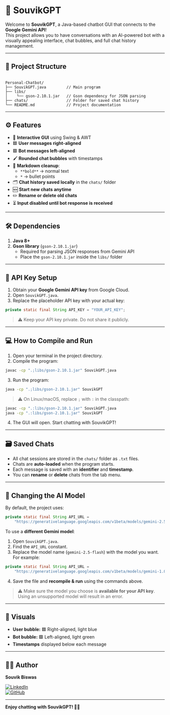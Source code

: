 # 🤖 SouvikGPT

Welcome to **SouvikGPT**, a Java-based chatbot GUI that connects to the **Google Gemini API**!  
This project allows you to have conversations with an AI-powered bot with a visually appealing interface, chat bubbles, and full chat history management.  

---

## 📂 Project Structure

```

Personal-Chatbot/
├── SouvikGPT.java         // Main program
├── libs/
│    └── gson-2.10.1.jar   // Gson dependency for JSON parsing
├── chats/                 // Folder for saved chat history
└── README.md              // Project documentation

```

---

## ⚙️ Features

- 💬 **Interactive GUI** using Swing & AWT  
- 🟦 **User messages right-aligned**
- 🟩 **Bot messages left-aligned**  
- 🖌️ **Rounded chat bubbles** with timestamps  
- 📝 **Markdown cleanup**:  
  - `**bold**` → normal text  
  - `*` → bullet points  
- 🗂️ **Chat history saved locally** in the `chats/` folder  
- 🆕 **Start new chats anytime**  
- ✏️ **Rename or delete old chats**  
- ⏳ **Input disabled until bot response is received**  

---

## 🛠️ Dependencies

1. **Java 8+**  
2. **Gson library** (`gson-2.10.1.jar`)  
   - Required for parsing JSON responses from Gemini API  
   - Place the `gson-2.10.1.jar` inside the `libs/` folder  

---

## 🔑 API Key Setup

1. Obtain your **Google Gemini API key** from Google Cloud.  
2. Open `SouvikGPT.java`.  
3. Replace the placeholder API key with your actual key:

```java
private static final String API_KEY = "YOUR_API_KEY";
````

> ⚠️ Keep your API key private. Do not share it publicly.

---

## 💻 How to Compile and Run

1. Open your terminal in the project directory.
2. Compile the program:

```bash
javac -cp ".;libs/gson-2.10.1.jar" SouvikGPT.java
```

3. Run the program:

```bash
java -cp ".;libs/gson-2.10.1.jar" SouvikGPT
```

> ⚠️ On Linux/macOS, replace `;` with `:` in the classpath:

```bash
javac -cp ".:libs/gson-2.10.1.jar" SouvikGPT.java
java -cp ".:libs/gson-2.10.1.jar" SouvikGPT
```

4. The GUI will open. Start chatting with SouvikGPT!

---

## 🗃️ Saved Chats

* All chat sessions are stored in the `chats/` folder as `.txt` files.
* Chats are **auto-loaded** when the program starts.
* Each message is saved with an **identifier** and **timestamp**.
* You can **rename** or **delete** chats from the tab menu.

---

## 🔄 Changing the AI Model

By default, the project uses:

```java
private static final String API_URL =
    "https://generativelanguage.googleapis.com/v1beta/models/gemini-2.5-flash:generateContent?key=" + API_KEY;
```

To use a **different Gemini model**:

1. Open `SouvikGPT.java`.
2. Find the `API_URL` constant.
3. Replace the model name (`gemini-2.5-flash`) with the model you want. For example:

```java
private static final String API_URL =
    "https://generativelanguage.googleapis.com/v1beta/models/gemini-1.0:generateContent?key=" + API_KEY;
```

4. Save the file and **recompile & run** using the commands above.

> ⚠️ Make sure the model you choose is **available for your API key**. Using an unsupported model will result in an error.

---

## 🎨 Visuals

* **User bubble:** 🟦 Right-aligned, light blue
* **Bot bubble:** 🟩 Left-aligned, light green
* **Timestamps** displayed below each message

---

## 🙋‍♂️ Author

**Souvik Biswas**

[![LinkedIn](https://img.shields.io/badge/LinkedIn-0077B5?style=for-the-badge&logo=linkedin&logoColor=white)](https://www.linkedin.com/in/souvikbiswas2802)  
[![GitHub](https://img.shields.io/badge/GitHub-181717?style=for-the-badge&logo=github&logoColor=white)](https://github.com/souvikbiswas2802)  

---

**Enjoy chatting with SouvikGPT! 🤖💬**

